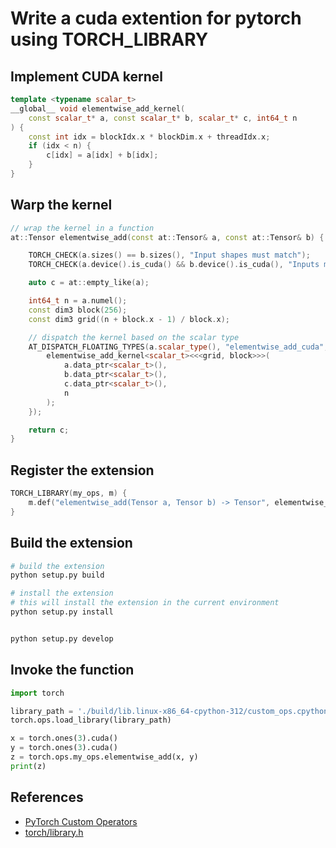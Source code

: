 # Write a cuda extention for pytorch using TORCH_LIBRARY


## Implement CUDA kernel
```cpp
template <typename scalar_t>
__global__ void elementwise_add_kernel(
    const scalar_t* a, const scalar_t* b, scalar_t* c, int64_t n
) {
    const int idx = blockIdx.x * blockDim.x + threadIdx.x;
    if (idx < n) {
        c[idx] = a[idx] + b[idx];
    }
}
```
## Warp the kernel
```cpp
// wrap the kernel in a function
at::Tensor elementwise_add(const at::Tensor& a, const at::Tensor& b) {

    TORCH_CHECK(a.sizes() == b.sizes(), "Input shapes must match");
    TORCH_CHECK(a.device().is_cuda() && b.device().is_cuda(), "Inputs must be CUDA tensors");

    auto c = at::empty_like(a);

    int64_t n = a.numel();
    const dim3 block(256);
    const dim3 grid((n + block.x - 1) / block.x);

    // dispatch the kernel based on the scalar type
    AT_DISPATCH_FLOATING_TYPES(a.scalar_type(), "elementwise_add_cuda", [&] {
        elementwise_add_kernel<scalar_t><<<grid, block>>>(
            a.data_ptr<scalar_t>(),
            b.data_ptr<scalar_t>(),
            c.data_ptr<scalar_t>(),
            n
        );
    });

    return c;
}
```
## Register the extension
```cpp
TORCH_LIBRARY(my_ops, m) {
    m.def("elementwise_add(Tensor a, Tensor b) -> Tensor", elementwise_add);
}
```

## Build the extension
```bash
# build the extension
python setup.py build
```
```bash
# install the extension
# this will install the extension in the current environment
python setup.py install
```
```bash

python setup.py develop
```
## Invoke the function

```python
import torch

library_path = './build/lib.linux-x86_64-cpython-312/custom_ops.cpython-312-x86_64-linux-gnu.so'
torch.ops.load_library(library_path)

x = torch.ones(3).cuda()
y = torch.ones(3).cuda()
z = torch.ops.my_ops.elementwise_add(x, y)
print(z)
```
## References
* [PyTorch Custom Operators](https://pytorch.org/tutorials/advanced/custom_ops_landing_page.html#custom-ops-landing-page)
* [torch/library.h](https://github.com/pytorch/pytorch/blob/main/torch/library.h)